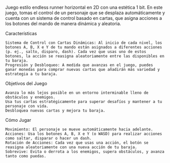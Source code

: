 Juego estilo endless runner horizontal en 2D con una estética 1 bit. En este juego, tomas el control de un personaje que se desplaza automáticamente y cuenta con un sistema de control basado en cartas, que asigna acciones a los botones del mando de manera dinámica y aleatoria.

Características

    Sistema de Control con Cartas Dinámicas: Al inicio de cada nivel, los botones A, B, X e Y de tu mando están asignados a diferentes acciones (p. ej., salto, disparo, dash). Cada vez que usas uno de estos botones, la acción se reasigna aleatoriamente entre las disponibles en tu baraja.
    Progresión y Desbloqueo: A medida que avanzas en el juego, puedes ganar monedas para comprar nuevas cartas que añadirán más variedad y estrategia a tu baraja.

Objetivos del Juego

    Avanza lo más lejos posible en un entorno interminable lleno de obstáculos y enemigos.
    Usa tus cartas estratégicamente para superar desafíos y mantener a tu personaje con vida.
    Desbloquea nuevas cartas y mejora tu baraja.

Cómo Jugar

    Movimiento: El personaje se mueve automáticamente hacia adelante.
    Acciones: Usa los botones A, B, X e Y (o WASD) para realizar acciones como saltar, disparar o hacer un dash.
    Rotación de Acciones: Cada vez que usas una acción, el botón se reasigna aleatoriamente con una nueva acción de tu baraja.
    Sobrevive: Evita o derrota a los enemigos, supera obstáculos, y avanza tanto como puedas.
